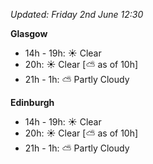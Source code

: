 *Updated: Friday 2nd June 12:30*

**Glasgow**

* 14h - 19h: :sunny: Clear
* 20h: :sunny: Clear [:partly_sunny: as of 10h]
* 21h - 1h: :partly_sunny: Partly Cloudy

**Edinburgh**

* 14h - 19h: :sunny: Clear
* 20h: :sunny: Clear [:partly_sunny: as of 10h]
* 21h - 1h: :partly_sunny: Partly Cloudy
